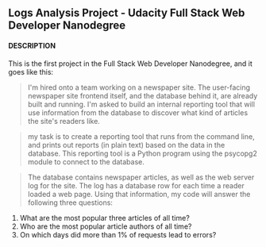 ## Logs Analysis Project - Udacity Full Stack Web Developer Nanodegree

#### DESCRIPTION
This is the first project in the Full Stack Web Developer Nanodegree, and it goes like this:

>I'm hired onto a team working on a newspaper site. The user-facing newspaper site frontend itself, and the database behind it, are already built and running. I'm asked to build an internal reporting tool that will use information from the database to discover what kind of articles the site's readers like.

>my task is to create a reporting tool that runs from the command line, and prints out reports (in plain text) based on the data in the database. This reporting tool is a Python program using the psycopg2 module to connect to the database.

>The database contains newspaper articles, as well as the web server log for the site. The log has a database row for each time a reader loaded a web page. Using that information, my code will answer the following three questions:

1. What are the most popular three articles of all time?
2. Who are the most popular article authors of all time?
3. On which days did more than 1% of requests lead to errors?
